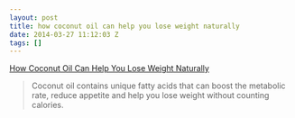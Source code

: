 ```yaml
---
layout: post
title: how coconut oil can help you lose weight naturally
date: 2014-03-27 11:12:03 Z
tags: []
---
```

[How Coconut Oil Can Help You Lose Weight Naturally](http://authoritynutrition.com/coconut-oil-and-weight-loss/)

> Coconut oil contains unique fatty acids that can boost the metabolic rate, reduce appetite and help you lose weight without counting calories.
